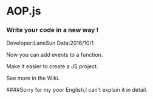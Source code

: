 # AOP.js
### Write your code in a new way !

Developer:LaneSun 
Data:2016/10/1

Now you can add events to a function.

Make it easier to create a JS project.

See more in the Wiki.

####Sorry for my poor English,I can't explain it in detail.
